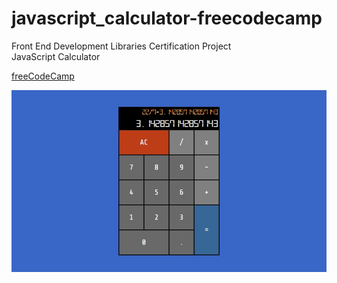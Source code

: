 # javascript_calculator-freecodecamp
Front End Development Libraries Certification Project
<br>JavaScript Calculator

[freeCodeCamp](https://www.freecodecamp.org)

![JavaScript Calculator](./javascript-calculator.jpg)
